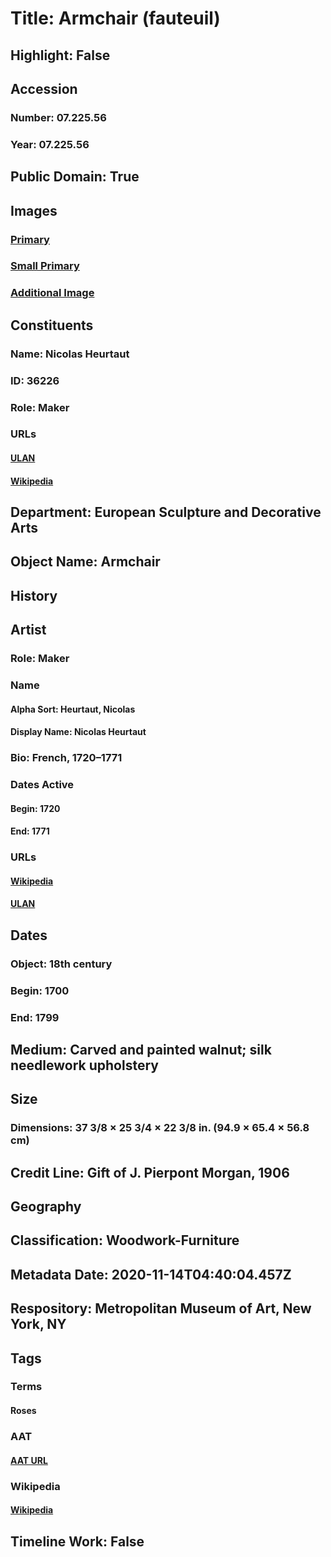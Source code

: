 # Title: Armchair (fauteuil)
## Highlight: False
## Accession
### Number: 07.225.56
### Year: 07.225.56
## Public Domain: True
## Images
### [Primary](https://images.metmuseum.org/CRDImages/es/original/72577.jpg)
### [Small Primary](https://images.metmuseum.org/CRDImages/es/web-large/72577.jpg)
### [Additional Image](https://images.metmuseum.org/CRDImages/es/original/72568.jpg)
## Constituents
### Name: Nicolas Heurtaut
### ID: 36226
### Role: Maker
### URLs
#### [ULAN](http://vocab.getty.edu/page/ulan/500022589)
#### [Wikipedia](https://www.wikidata.org/wiki/Q3340409)
## Department: European Sculpture and Decorative Arts
## Object Name: Armchair
## History
## Artist
### Role: Maker
### Name
#### Alpha Sort: Heurtaut, Nicolas
#### Display Name: Nicolas Heurtaut
### Bio: French, 1720–1771
### Dates Active
#### Begin: 1720
#### End: 1771
### URLs
#### [Wikipedia](https://www.wikidata.org/wiki/Q3340409)
#### [ULAN](http://vocab.getty.edu/page/ulan/500022589)
## Dates
### Object: 18th century
### Begin: 1700
### End: 1799
## Medium: Carved and painted walnut; silk needlework upholstery
## Size
### Dimensions: 37 3/8 × 25 3/4 × 22 3/8 in. (94.9 × 65.4 × 56.8 cm)
## Credit Line: Gift of J. Pierpont Morgan, 1906
## Geography
## Classification: Woodwork-Furniture
## Metadata Date: 2020-11-14T04:40:04.457Z
## Respository: Metropolitan Museum of Art, New York, NY
## Tags
### Terms
#### Roses
### AAT
#### [AAT URL](http://vocab.getty.edu/page/aat/300266246)
### Wikipedia
#### [Wikipedia]()
## Timeline Work: False